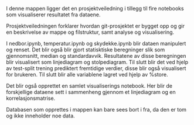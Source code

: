 

I denne mappen ligger det en prosjektveiledning i tillegg til fire notebooks som visualiserer resultatet fra dataene. 

Prosjektveiledningen forklarer hvordan git-prosjektet er bygget opp og gir en beskrivelse av mappe og filstruktur, samt analyse og visualisering. 

I nedbor.ipynb, temperatur.ipynb og skydekke.ipynb blir dataen manipulert og renset. Det blir også blir gjort statisktiske beregninger slik som gjennomsnitt, median og standardavvik. Resultatene av disse beregningen blir visualisert som linjediagram og stolpediagram. Til slutt blir det ved hjelp av test-split trening prediktert fremtidige verdier, disse blir også visualisert for brukeren. Til slutt blir alle variablene lagret ved hjelp av %store. 

Det blir også opprettet en samlet visualiserings notebook. Her blir de forskjellige dataene sett i sammenheng gjennom et linjediagram og en korrelasjonsmatrise.

Databasen som opprettes i mappen kan bare sees bort i fra, da den er tom og ikke inneholder noe data. 

